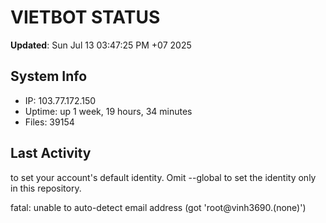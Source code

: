 # VIETBOT STATUS
**Updated**: Sun Jul 13 03:47:25 PM +07 2025

## System Info
- IP: 103.77.172.150
- Uptime: up 1 week, 19 hours, 34 minutes
- Files: 39154

## Last Activity

to set your account's default identity.
Omit --global to set the identity only in this repository.

fatal: unable to auto-detect email address (got 'root@vinh3690.(none)')
